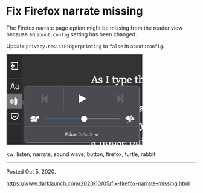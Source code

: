 # Fix Firefox narrate missing

The Firefox narrate page option might be missing from the reader view because an `about:config` setting has been changed.

Update `privacy.resistFingerprinting` to `false` in `about:config`.

<img alt="" src="/img/uploads/2020-10/firefox-reader-view-narrate-page.png" />

kw: listen, narrate, sound wave, button, firefox, turtle, rabbit

---

Posted Oct 5, 2020.

https://www.darklaunch.com/2020/10/05/fix-firefox-narrate-missing.html